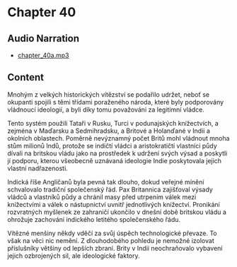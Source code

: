 # Chapter 40

## Audio Narration

- [chapter_40a.mp3](../5-audio-chunks-espeak/chapter_40a.mp3)

## Content

<!-- Source: ESPEAK_AUDIO-chapter_40a-OPTIMIZED.md -->

Mnohým z velkých historických vítězství se podařilo udržet, neboť se okupanti spojili s těmi třídami poraženého národa, které byly podporovány vládnoucí ideologií, a byli díky tomu považováni za legitimní vládce.

Tento systém použili Tataři v Rusku, Turci v podunajských knížectvích, a zejména v Maďarsku a Sedmihradsku, a Britové a Holanďané v Indii a okolních oblastech. Poměrně nevýznamný počet Britů mohl vládnout mnoha stům milionů Indů, protože se indičtí vládci a aristokratičtí vlastníci půdy dívali na britskou vládu jako na prostředek k udržení svých výsad a poskytli jí podporu, kterou všeobecně uznávaná ideologie Indie poskytovala jejich vlastní nadřazenosti.

Indická říše Angličanů byla pevná tak dlouho, dokud veřejné mínění schvalovalo tradiční společenský řád. Pax Britannica zajišťoval výsady vládců a vlastníků půdy a chránil masy před utrpením válek mezi knížectvími a válek o nástupnictví uvnitř jednotlivých knížectví. Pronikání rozvratných myšlenek ze zahraničí ukončilo v dnešní době britskou vládu a ohrožuje zachování indického letitého společenského řádu.

Vítězné menšiny někdy vděčí za svůj úspěch technologické převaze. To však na věci nic nemění. Z dlouhodobého pohledu je nemožné izolovat příslušníky většiny od lepších zbraní. Brity v Indii neochraňovalo vybavení jejich ozbrojených sil, ale ideologické faktory.

